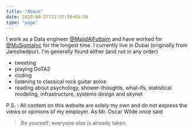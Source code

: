 ```yaml
---
title: "About"
date: 2020-09-27T21:37:58+05:30
type: "page"
---
```


I work as a Data engineer [@MajidAlFuttaim](https://twitter.com/MajidAlFuttaim) 
and have worked for [@MuSigmaInc](https://twitter.com/MuSigmaInc) for the 
longest time. I currently live in Dubai (originally from Jamshedpur). I'm 
generally found either (and not in any order)
- tweeting
- playing DoTA2
- coding
- listening to classical rock guitar solos
- reading about psychology, shower-thoughts, what-ifs, statistical modeling, 
infrastructure, systems design and skynet

P.S. : All content on this website are solely my own and do not express the 
views or opinions of my employer. As Mr. Oscar Wilde once said

> Be yourself; everyone else is already taken.
